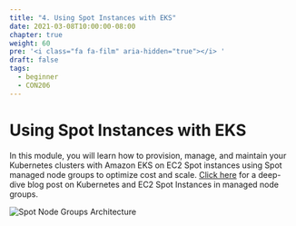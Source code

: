 ```yaml
---
title: "4. Using Spot Instances with EKS"
date: 2021-03-08T10:00:00-08:00
chapter: true
weight: 60
pre: '<i class="fa fa-film" aria-hidden="true"></i> '
draft: false
tags:
  - beginner
  - CON206
---
```


# Using Spot Instances with EKS

In this module, you will learn how to provision, manage, and maintain your Kubernetes clusters with Amazon EKS on EC2 Spot instances using Spot managed node groups to optimize cost and scale. [Click here](https://aws.amazon.com/blogs/containers/amazon-eks-now-supports-provisioning-and-managing-ec2-spot-instances-in-managed-node-groups/) for a deep-dive blog post on Kubernetes and EC2 Spot Instances in managed node groups.

![Spot Node Groups Architecture](/images/spotworkers/spot_nodegroup_arch.png)